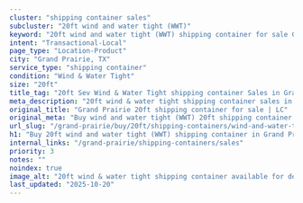 ```yaml
---
cluster: "shipping container sales"
subcluster: "20ft wind and water tight (WWT)"
keyword: "20ft wind and water tight (WWT) shipping container for sale Grand Prairie, TX"
intent: "Transactional-Local"
page_type: "Location-Product"
city: "Grand Prairie, TX"
service_type: "shipping container"
condition: "Wind & Water Tight"
size: "20ft"
title_tag: "20ft Sev Wind & Water Tight shipping container Sales in Grand Prairie | LC Container"
meta_description: "20ft wind & water tight shipping container sales in Grand Prairie. Fast delivery, competitive pricing. Serving shipping containers area. Quote ID: BRI. Call (214) 524-4168 for your free quote today."
original_title: "Grand Prairie 20ft shipping container for sale | LC"
original_meta: "Buy wind and water tight (WWT) 20ft shipping container sale with local delivery in Grand Prairie, TX. LC Container — local Since 2003. Request a fast quote today."
url_slug: "/grand-prairie/buy/20ft/shipping-containers/wind-and-water-tight-wwt"
h1: "Buy 20ft wind and water tight (WWT) shipping container in Grand Prairie"
internal_links: "/grand-prairie/shipping-containers/sales"
priority: 3
notes: ""
noindex: true
image_alt: "20ft wind & water tight shipping container available for delivery in Grand Prairie"
last_updated: "2025-10-20"
---
```


<!-- TODO: Add unique city/inventory copy, images, and internal links here. -->
